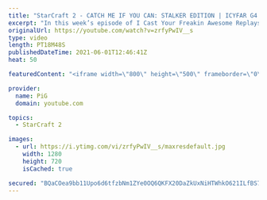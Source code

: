```yaml
---
title: "StarCraft 2 - CATCH ME IF YOU CAN: STALKER EDITION | ICYFAR G4 Social Distancing"
excerpt: "In this week’s episode of I Cast Your Freakin Awesome Replays (ICYFAR) players sent in their StarCraft 2 replays where they leave at least one empty base between each of your expansions (Social Distancing)! Here’s a fun game of protoss versus terran completing the challenge in humorous fashion.   NEW"
originalUrl: https://youtube.com/watch?v=zrfyPwIV__s
type: video
length: PT18M48S
publishedDateTime: 2021-06-01T12:46:41Z
heat: 50

featuredContent: "<iframe width=\"800\" height=\"500\" frameborder=\"0\" src=\"https://www.youtube.com/embed/zrfyPwIV__s\" allow=\"accelerometer; autoplay; encrypted-media; gyroscope; picture-in-picture\" allowfullscreen></iframe>"

provider:
  name: PiG
  domain: youtube.com

topics:
  - StarCraft 2

images:
  - url: https://i.ytimg.com/vi/zrfyPwIV__s/maxresdefault.jpg
    width: 1280
    height: 720
    isCached: true

secured: "BQaCOea9bb11Upo6d6tfzbNm1ZYe0OQ6QKFX20DaZkUxNiHTWhkO621ILfBS76nP4ZE4dXsqkXCqIAsjyrQLGDkEmckIxMPFC/kbYLO8PZ7pkFO3KXNPSzwL0CIHCzmem8hOtEvOvfoOUtBYQ7yWZyPGqohbtMlXQ0Z4OgyPRdWfhKpIRen00c7CySHJ1DVUuvm0BNkpmf4lYnbaws/wfgNHEK7kJpSQJGvJ+BaOkvOe0+jKHO3SEJnRlM1qWdAlVFmTdjyf0BBVXdL0vd+JA+pJPCnpDhWLSja0Pi2ngR7xRMsloR5KejzLBRsQDeDVvEeLaFF+RNrcr2puGW4g/UPyGrwJzE4sPYpQkV5jQOD3D49g1qoZdKX6WJIFJXbhDnchY48Ch1hDIxG9032lEUU8aPUB6Lh6MOBuJzZY1t4=;VKhdUtKMuSAhibf840Hw3Q=="
---
```


